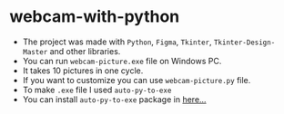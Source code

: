 # webcam-with-python
* The project was made with `Python`, `Figma`, `Tkinter`, `Tkinter-Design-Master` and other libraries.
* You can run `webcam-picture.exe` file on Windows PC. 
* It takes 10 pictures in one cycle.
* If you want to customize you can use `webcam-picture.py` file.
* To make `.exe` file I used `auto-py-to-exe` 
* You can install `auto-py-to-exe` package in <a href="https://pypi.org/project/auto-py-to-exe/">here...</a>
